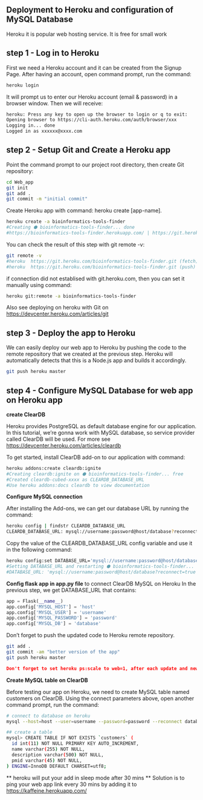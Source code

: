 ## Deployment to Heroku and configuration of MySQL Database

Heroku it is popular web hosting service. It is free for small work

## step 1 - Log in to Heroku

First we need a Heroku account and it can be created from the Signup Page.
After having an account, open command prompt, run the command:

```sh
heroku login
```
It will prompt us to enter our Heroku account (email & password) in a browser window. Then we will receive:

```sh
heroku: Press any key to open up the browser to login or q to exit:
Opening browser to https://cli-auth.heroku.com/auth/browser/xxx
Logging in... done
Logged in as xxxxxx@xxxx.com
```
## step 2 - Setup Git and Create a Heroku app

Point the command prompt to our project root directory, then create Git repository:

```sh
cd Web_app
git init
git add .
git commit -m "initial commit"
```
Create Heroku app with command: heroku create [app-name].

```sh
heroku create -a bioinformatics-tools-finder
#Creating ⬢ bioinformatics-tools-finder... done
#https://bioinformatics-tools-finder.herokuapp.com/ | https://git.heroku.com/bioinformatics-tools-finder.git
```
You can check the result of this step with git remote -v:

```sh
git remote -v
#heroku  https://git.heroku.com/bioinformatics-tools-finder.git (fetch)
#heroku  https://git.heroku.com/bioinformatics-tools-finder.git (push)
```
if connection did not establised with git.heroku.com, then you can set it manually using command:
```sh
heroku git:remote -a bioinformatics-tools-finder
```
Also see deploying on heroku with Git on https://devcenter.heroku.com/articles/git

## step 3 - Deploy the app to Heroku

We can easily deploy our web app to Heroku by pushing the code to the remote repository that we created at the previous step. Heroku will automatically detects that this is a Node.js app and builds it accordingly.

```sh
git push heroku master
```

## step 4 - Configure MySQL Database for web app on Heroku app

**create ClearDB**

Heroku provides PostgreSQL as default database engine for our application. In this tutorial, we’re gonna work with MySQL database, so service provider called ClearDB will be used. For more see https://devcenter.heroku.com/articles/cleardb

To get started, install ClearDB add-on to our application with command:

```sh
heroku addons:create cleardb:ignite
#Creating cleardb:ignite on ⬢ bioinformatics-tools-finder... free
#Created cleardb-cubed-xxxx as CLEARDB_DATABASE_URL
#Use heroku addons:docs cleardb to view documentation
```

**Configure MySQL connection**

After installing the Add-ons, we can get our database URL by running the command:

```sh
heroku config | findstr CLEARDB_DATABASE_URL
CLEARDB_DATABASE_URL: mysql://username:password@host/database?reconnect=true
```
Copy the value of the CLEARDB_DATABASE_URL config variable and use it in the following command:

```sh
heroku config:set DATABASE_URL='mysql://username:password@host/database?reconnect=true'
#Setting DATABASE_URL and restarting ⬢ bioinformatics-tools-finder... done, v6
#DATABASE_URL: 'mysql://username:password@host/database?reconnect=true'
```

**Config flask app in app.py file** to connect ClearDB MySQL on Heroku
In the previous step, we get DATABASE_URL that contains:

```py
app = Flask(__name__)
app.config['MYSQL_HOST'] = 'host'
app.config['MYSQL_USER'] = 'username'
app.config['MYSQL_PASSWORD'] = 'password'
app.config['MYSQL_DB'] = 'database'
```
Don’t forget to push the updated code to Heroku remote repository.
```sh
git add .
git commit -am "better version of the app"
git push heroku master
```

```json
Don't forget to set heroku ps:scale to web=1, after each update and new git push to keep your app free //#f03c15 
```

**Create MySQL table on ClearDB**

Before testing our app on Heroku, we need to create MySQL table named customers on ClearDB. Using the connect parameters above, open another command prompt, run the command:
```sh
# connect to database on heroku
mysql --host=host --user=username --password=password --reconnect database

## create a table
mysql> CREATE TABLE IF NOT EXISTS `customers` (
  id int(11) NOT NULL PRIMARY KEY AUTO_INCREMENT,
  name varchar(255) NOT NULL,
  description varchar(500) NOT NULL,
  pmid varchar(45) NOT NULL,
) ENGINE=InnoDB DEFAULT CHARSET=utf8;
```

** heroku will put your add in sleep mode after 30 mins ** 
Solution is to ping your web app link every 30 mins by adding it to https://kaffeine.herokuapp.com/

